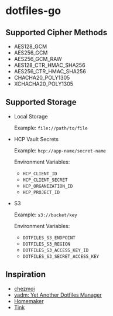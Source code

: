 # dotfiles-go

## Supported Cipher Methods

- AES128_GCM
- AES256_GCM
- AES256_GCM_RAW
- AES128_CTR_HMAC_SHA256
- AES256_CTR_HMAC_SHA256
- CHACHA20_POLY1305
- XCHACHA20_POLY1305

## Supported Storage

-   Local Storage

    Example: `file://path/to/file`

-   HCP Vault Secrets

    Example: `hcp://app-name/secret-name`

    Environment Variables:

    - `HCP_CLIENT_ID`
    - `HCP_CLIENT_SECRET`
    - `HCP_ORGANIZATION_ID`
    - `HCP_PROJECT_ID`

-   S3

    Example: `s3://bucket/key`

    Environment Variables:

    - `DOTFILES_S3_ENDPOINT`
    - `DOTFILES_S3_REGION`
    - `DOTFILES_S3_ACCESS_KEY_ID`
    - `DOTFILES_S3_SECRET_ACCESS_KEY`

<!-- -   OnePassword

    Example: `op://vault/name/prop` -->

## Inspiration
- [chezmoi](https://github.com/twpayne/chezmoi)
- [yadm: Yet Another Dotfiles Manager](https://yadm.io/)
- [Homemaker](https://github.com/FooSoft/homemaker)
- [Tink](https://github.com/google/tink)